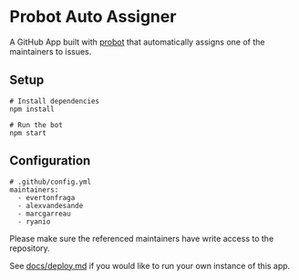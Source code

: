 # Probot Auto Assigner

A GitHub App built with [probot](https://github.com/probot/probot) that automatically assigns one of the maintainers to issues. 

## Setup

```
# Install dependencies
npm install

# Run the bot
npm start
```

## Configuration

```
# .github/config.yml
maintainers:
  - evertonfraga
  - alexvandesande
  - marcgarreau
  - ryanio
```

Please make sure the referenced maintainers have write access to the repository.


See [docs/deploy.md](docs/deploy.md) if you would like to run your own instance of this app.
